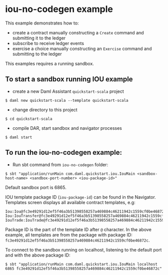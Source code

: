 # iou-no-codegen example

This example demonstrates how to:
- create a contract manually constructing a `Create` command and submitting it to the ledger
- subscribe to receive ledger events
- exercise a choice manually constructing an `Exercise` command and submitting to the ledger

This examples requires a running sandbox.

## To start a sandbox running IOU example
- create a new Daml Assistant `quickstart-scala` project
```
$ daml new quickstart-scala --template quickstart-scala
```
- change directory to this project
```
$ cd quickstart-scala
```
- compile DAR, start sandbox and navigator processes
```
$ daml start
```

## To run the iou-no-codegen example:
- Run sbt command from `iou-no-codegen` folder:
```
$ sbt "application/runMain com.daml.quickstart.iou.IouMain <sandbox-host-name> <sandbox-port-number> <iou-package-id>"
```

Default sandbox port is 6865.

IOU template package ID (`iou-package-id`) can be found in the Navigator. Templates screen displays all available contract templates, e.g:
```
Iou:Iou@fc3e49291d12ef5f46a3b51398558257a469884c46211942c1559cf0be46872c
Iou:IouTransfer@fc3e49291d12ef5f46a3b51398558257a469884c46211942c1559cf0be46872c
IouTrade:IouTrade@fc3e49291d12ef5f46a3b51398558257a469884c46211942c1559cf0be46872c
```
Package ID is the part of the template ID after `@` character. In the above example, all templates are from the package with package ID: `fc3e49291d12ef5f46a3b51398558257a469884c46211942c1559cf0be46872c`.

To connect to the sandbox running on localhost, listening to the default port and with the above package ID:
```
$ sbt "application/runMain com.daml.quickstart.iou.IouMain localhost 6865 fc3e49291d12ef5f46a3b51398558257a469884c46211942c1559cf0be46872c"
```
